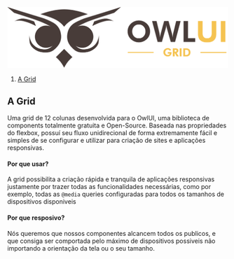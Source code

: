 
[<p align="center"><img src="./assets/OwlUI_wlogo.png" width="600"/></p>](./OwlUI_wlogo.png)


1. [A Grid](#A-Grid)

A Grid
---

Uma grid de 12 colunas desenvolvida para o OwlUI, uma biblioteca de components totalmente gratuita e Open-Source. 
Baseada nas propriedades do flexbox, possuí seu fluxo unidirecional de forma extremamente fácil e simples de se configurar e utilizar para criação de sites e aplicações responsivas.

#### Por que usar?

A grid possibilita a criação rápida e tranquila de aplicações responsivas justamente por trazer todas as funcionalidades necessárias, como por exemplo, todas as `@media` queries configuradas para todos os tamanhos de dispositivos disponiveis   

#### Por que resposivo?

Nós queremos que nossos componentes alcancem todos os publicos, e que consiga ser comportada pelo máximo de dispositivos possiveis não importando a orientação da tela ou o seu tamanho. 


